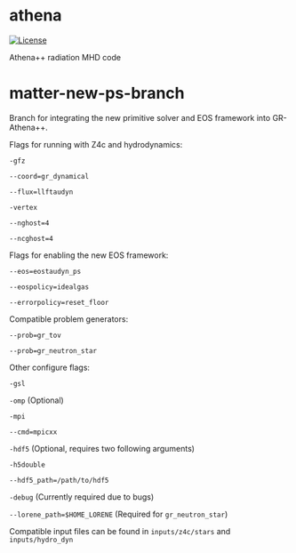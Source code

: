 athena
======
<!-- Jenkins Status Badge in Markdown (with view), unprotected, flat style -->
<!-- In general, need to be on Princeton VPN, logged into Princeton CAS, with ViewStatus access to Jenkins instance to click on unprotected Build Status Badge, but server is configured to whitelist GitHub -->
[![License](https://img.shields.io/badge/License-BSD%203--Clause-blue.svg)](https://opensource.org/licenses/BSD-3-Clause)

<!--[![Public GitHub  issues](https://img.shields.io/github/issues/PrincetonUniversity/athena-public-version.svg)](https://github.com/PrincetonUniversity/athena-public-version/issues)
[![Public GitHub pull requests](https://img.shields.io/github/issues-pr/PrincetonUniversity/athena-public-version.svg)](https://github.com/PrincetonUniversity/athena-public-version/pulls) -->

Athena++ radiation MHD code


matter-new-ps-branch
==================
Branch for integrating the new primitive solver and EOS framework into GR-Athena++.

Flags for running with Z4c and hydrodynamics:

`-gfz`

`--coord=gr_dynamical`

`--flux=llftaudyn`

`-vertex`

`--nghost=4`

`--ncghost=4`


Flags for enabling the new EOS framework:

`--eos=eostaudyn_ps`

`--eospolicy=idealgas`

`--errorpolicy=reset_floor`


Compatible problem generators:

`--prob=gr_tov`

`--prob=gr_neutron_star`


Other configure flags:

`-gsl`

`-omp` (Optional)

`-mpi`

`--cmd=mpicxx`

`-hdf5` (Optional, requires two following arguments)

`-h5double`

`--hdf5_path=/path/to/hdf5`

`-debug` (Currently required due to bugs)

`--lorene_path=$HOME_LORENE` (Required for `gr_neutron_star`)


Compatible input files can be found in `inputs/z4c/stars` and `inputs/hydro_dyn`
